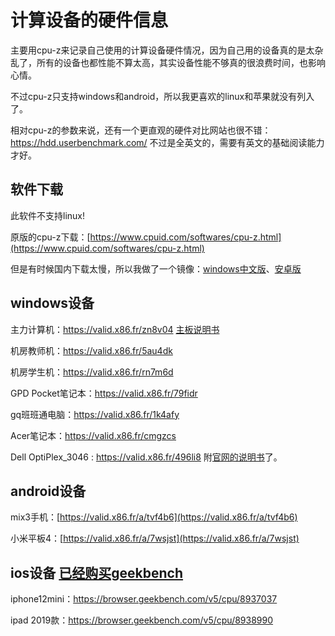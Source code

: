 # 计算设备的硬件信息

主要用cpu-z来记录自己使用的计算设备硬件情况，因为自己用的设备真的是太杂乱了，所有的设备也都性能不算太高，其实设备性能不够真的很浪费时间，也影响心情。

不过cpu-z只支持windows和android，所以我更喜欢的linux和苹果就没有列入了。

相对cpu-z的参数来说，还有一个更直观的硬件对比网站也很不错：https://hdd.userbenchmark.com/ 不过是全英文的，需要有英文的基础阅读能力才好。

## 软件下载

此软件不支持linux!

原版的cpu-z下载：[https://www.cpuid.com/softwares/cpu-z.html](https://www.cpuid.com/softwares/cpu-z.html)

但是有时候国内下载太慢，所以我做了一个镜像：[windows中文版](https://nas.aqde.net:9090/fbsharing/gS4DXc16)、[安卓版](https://nas.aqde.net:9090/fbsharing/V4xfz4az)

## windows设备

主力计算机：https://valid.x86.fr/zn8v04  [主板说明书](https://www.asus.com.cn/Motherboards-Components/Motherboards/PRIME/PRIME-B365-PLUS/)

机房教师机：https://valid.x86.fr/5au4dk

机房学生机：https://valid.x86.fr/rn7m6d

GPD Pocket笔记本：https://valid.x86.fr/79fidr

gq班班通电脑：https://valid.x86.fr/1k4afy

Acer笔记本：https://valid.x86.fr/cmgzcs

Dell OptiPlex_3046 : https://valid.x86.fr/496li8 附[官网的说明书](https://i.dell.com/sites/csdocuments/Business_large-Business_merchandizing_Documents/zh/cn/OptiPlex_3046_Technical_Spec_Sheet_ZH_CN_HR_yh_V3.pdf)了。

## android设备

mix3手机：[https://valid.x86.fr/a/tvf4b6](https://valid.x86.fr/a/tvf4b6)

小米平板4：[https://valid.x86.fr/a/7wsjst](https://valid.x86.fr/a/7wsjst)

## ios设备 [已经购买geekbench](https://browser.geekbench.com/)
iphone12mini：https://browser.geekbench.com/v5/cpu/8937037

ipad 2019款：https://browser.geekbench.com/v5/cpu/8938990